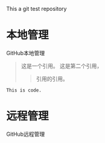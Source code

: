 This a git test repository

本地管理
===============  
GitHub本地管理

> 这是一个引用。
> 这是第二个引用，
> > 引用的引用。

  `This is code.` 

远程管理
===============  
GitHub远程管理  

